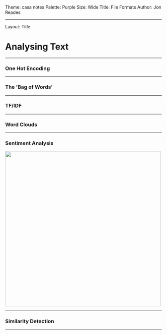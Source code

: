 Theme: casa notes
Palette: Purple
Size: Wide
Title: File Formats
Author: Jon Reades

---
Layout: Title
# Analysing Text

---
### One Hot Encoding

---
### The 'Bag of Words'

---
### TF/IDF

---
### Word Clouds

---
### Sentiment Analysis

<a href="https://medium.com/@tomyuz/a-sentiment-analysis-approach-to-predicting-stock-returns-d5ca8b75a42">
<img src="https://raw.githubusercontent.com/jreades/i2p/master/lectures/img/Sentiment_Analysis.png" width="500" />
</a>

---
### Similarity Detection


---